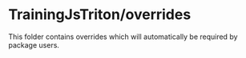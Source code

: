 # TrainingJsTriton/overrides

This folder contains overrides which will automatically be required by package users.
